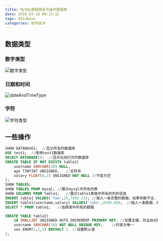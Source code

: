 ```yaml
---
title: MySQL数据类型与操作数据表
date: 2018-03-16 00:15:12
tags: database
categories: 软件技术
---
```


## 数据类型

### 数字类型

![数字类型](https://cdn.jsdelivr.net/gh/goldsubmarine/cdn@master/blog/numberType.png)

### 日期和时间

![dateAndTimeType](https://cdn.jsdelivr.net/gh/goldsubmarine/cdn@master/blog/dateAndTimeType.png)

### 字符

![字符类型](https://cdn.jsdelivr.net/gh/goldsubmarine/cdn@master/blog/stringType.png)

## 一些操作

```sql
SHOW DATABASES;  //显示所有的数据库
USE test1;  //使用test1数据库
SELECT DATABASE();  //显示已经打开的数据库
CREATE TABLE IF NOT EXISTS table1(
    username VARCHAR(20) NULL,
    age TINYINT UNSIGNED,   //无符号
    salary FLOAT(8,2) UNSIGNED NOT NULL //不能为空
);
SHOW TABLES;
SHOW TABLES FROM mysql; //展示mysql中所有的表
SHOW COLUMNS FROM table1;   //展示table1表格中所有的列的信息
INSERT table1 VALUES('Tom',25,7865.23); //插入一条完整的数据，如果参数不全，则会报错
INSERT table1(username,salary) VALUES('john',4500.69);  //插入一条数据，但只有两个参数
SELECT * FROM table1;   //选择表中所有的数据

CREATE TABLE table2(
    id SMALLINT UNSIGNED AUTO_INCREMENT PRIMARY KEY, //设置主键，并且自动增长
    username VARCHAR(30) NOT NULL UNIQUE KEY,    //约束为唯一
    sex ENUM(1,2,3) DEFAULT 3  //设置默认值
);

```